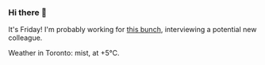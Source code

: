 ### Hi there :wave:

It's Friday! I'm probably working for [this bunch](https://github.com/kohofinancial), interviewing a potential new colleague.

Weather in Toronto: mist, at +5°C.
